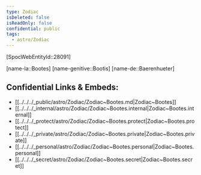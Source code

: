 ```yaml
---
type: Zodiac
isDeleted: false
isReadOnly: false
confidential: public
tags:
  - astro/Zodiac
---
```

[SpocWebEntityId::28091]



[name-la::Bootes]
[name-genitive::Bootis]
[name-de::Baerenhueter]


## Confidential Links & Embeds: 
- [[../../../_public/astro/Zodiac/Zodiac~Bootes.md|Zodiac~Bootes]] 
- [[../../../_internal/astro/Zodiac/Zodiac~Bootes.internal|Zodiac~Bootes.internal]] 
- [[../../../_protect/astro/Zodiac/Zodiac~Bootes.protect|Zodiac~Bootes.protect]] 
- [[../../../_private/astro/Zodiac/Zodiac~Bootes.private|Zodiac~Bootes.private]] 
- [[../../../_personal/astro/Zodiac/Zodiac~Bootes.personal|Zodiac~Bootes.personal]] 
- [[../../../_secret/astro/Zodiac/Zodiac~Bootes.secret|Zodiac~Bootes.secret]] 
